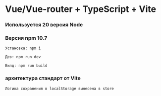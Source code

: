 # Vue/Vue-router + TypeScript + Vite

### Используется 20 версия Node
### Версия npm 10.7

```Установка: npm i```

```Дев: npm run dev```

```Билд: npm run build```

### архитектура стандарт от Vite

```Логика сохранения в localStorage вынесена в store```